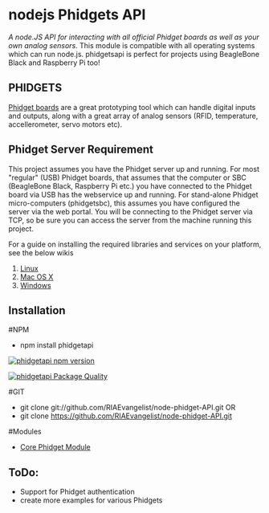 # nodejs Phidgets API
_A node.JS API for interacting with all official Phidget boards as well as your own analog sensors_. This module is compatible with all operating systems which can run node.js. phidgetsapi is perfect for projects using BeagleBone Black and Raspberry Pi too!

## PHIDGETS
[Phidget boards](http://http://www.phidgets.com/) are a great prototyping tool which can handle digital inputs and outputs, along with a great array of analog sensors (RFID, temperature, accellerometer, servo motors etc).

## Phidget Server Requirement
This project assumes you have the Phidget server up and running.  For most "regular" (USB) Phidget boards, that assumes that the computer or SBC (BeagleBone Black, Raspberry Pi etc.) you have connected to the Phidget board via USB has the webservice up and running.  For stand-alone Phidget micro-computers (phidgetsbc), this assumes you have configured the server via the web portal.  You will be connecting to the Phidget server via TCP, so be sure you can access the server from the machine running this project.

For a guide on installing the required libraries and services on your platform, see the below wikis

1. [Linux](http://www.phidgets.com/docs/OS_-_Linux)
2. [Mac OS X](http://www.phidgets.com/docs/OS_-_OS_X)
3. [Windows](http://www.phidgets.com/docs/OS_-_Windows)

## Installation
#NPM
* npm install phidgetapi  

[![phidgetapi npm version](https://badge.fury.io/js/phidgetapi.svg)](https://www.npmjs.com/package/phidgetapi)

[![phidgetapi Package Quality](http://npm.packagequality.com/badge/phidgetapi.png)](https://www.npmjs.com/package/phidgetapi)


#GIT
* git clone git://github.com/RIAEvangelist/node-phidget-API.git
OR
* git clone https://github.com/RIAEvangelist/node-phidget-API.git

#Modules
* [Core Phidget Module]()

## ToDo:
* Support for Phidget authentication
* create more examples for various Phidgets